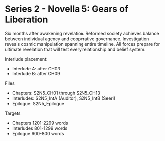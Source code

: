 ﻿# Series 2 - Novella 5: Gears of Liberation

Six months after awakening revelation. Reformed society achieves balance between individual agency and cooperative governance. Investigation reveals cosmic manipulation spanning entire timeline. All forces prepare for ultimate revelation that will test every relationship and belief system.

Interlude placement:
- Interlude A: after CH03
- Interlude B: after CH09

Files
- Chapters: S2N5_CH01 through S2N5_CH13
- Interludes: S2N5_IntA (Auditor), S2N5_IntB (Seeri)
- Epilogue: S2N5_Epilogue

Targets
- Chapters 1201-2299 words
- Interludes 801-1299 words
- Epilogue 600-800 words